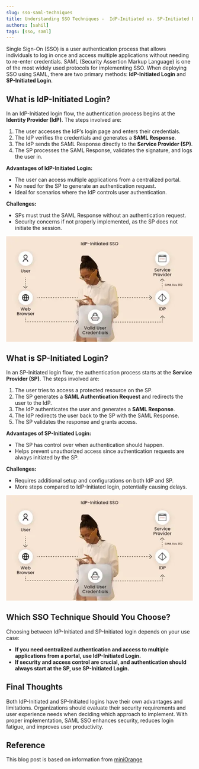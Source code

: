```yaml
---
slug: sso-saml-techniques
title: Understanding SSO Techniques -  IdP-Initiated vs. SP-Initiated Login
authors: [sahil]
tags: [sso, saml]
---
```


Single Sign-On (SSO) is a user authentication process that allows individuals to log in once and access multiple applications without needing to re-enter credentials. SAML (Security Assertion Markup Language) is one of the most widely used protocols for implementing SSO. When deploying SSO using SAML, there are two primary methods: **IdP-Initiated Login** and **SP-Initiated Login**.
<!-- truncate -->

## What is IdP-Initiated Login?

In an IdP-Initiated login flow, the authentication process begins at the **Identity Provider (IdP)**. The steps involved are:
1. The user accesses the IdP’s login page and enters their credentials.
2. The IdP verifies the credentials and generates a **SAML Response**.
3. The IdP sends the SAML Response directly to the **Service Provider (SP)**.
4. The SP processes the SAML Response, validates the signature, and logs the user in.

**Advantages of IdP-Initiated Login:**
- The user can access multiple applications from a centralized portal.
- No need for the SP to generate an authentication request.
- Ideal for scenarios where the IdP controls user authentication.

**Challenges:**
- SPs must trust the SAML Response without an authentication request.
- Security concerns if not properly implemented, as the SP does not initiate the session.

![idp](./idp-initated.png)


## What is SP-Initiated Login?

In an SP-Initiated login flow, the authentication process starts at the **Service Provider (SP)**. The steps involved are:
1. The user tries to access a protected resource on the SP.
2. The SP generates a **SAML Authentication Request** and redirects the user to the IdP.
3. The IdP authenticates the user and generates a **SAML Response**.
4. The IdP redirects the user back to the SP with the SAML Response.
5. The SP validates the response and grants access.

**Advantages of SP-Initiated Login:**
- The SP has control over when authentication should happen.
- Helps prevent unauthorized access since authentication requests are always initiated by the SP.

**Challenges:**
- Requires additional setup and configurations on both IdP and SP.
- More steps compared to IdP-Initiated login, potentially causing delays.

![sp](./idp-initated.png)

## Which SSO Technique Should You Choose?

Choosing between IdP-Initiated and SP-Initiated login depends on your use case:
- **If you need centralized authentication and access to multiple applications from a portal, use IdP-Initiated Login.**
- **If security and access control are crucial, and authentication should always start at the SP, use SP-Initiated Login.**

## Final Thoughts

Both IdP-Initiated and SP-Initiated logins have their own advantages and limitations. Organizations should evaluate their security requirements and user experience needs when deciding which approach to implement. With proper implementation, SAML SSO enhances security, reduces login fatigue, and improves user productivity.

## Reference
This blog post is based on information from [miniOrange](https://www.miniorange.com/blog/idp-initiated-sp-initiated-login/)